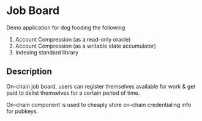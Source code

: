 # Job Board

Demo application for dog fooding the following

1. Account Compression (as a read-only oracle)
2. Account Compression (as a writable state accumulator)
3. Indexing standard library

## Description

On-chain job board, users can register themselves available for work & get paid to 
delist themselves for a certain period of time.

On-chain component is used to cheaply store on-chain credentialing info for pubkeys.
